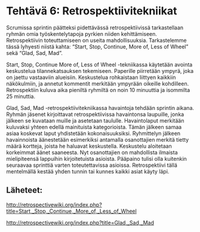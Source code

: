 # Tehtävä 6: Retrospektiivitekniikat

Scrumissa sprintin päätteksi pidettävässä retrospektiivissä tarkastellaan ryhmän omia työskentelytapoja pyrkien niiden kehittämiseen. Retrospektiivin toteuttamiseen on useita mahdollisuuksia. Tarkastelemme tässä lyhyesti niistä kahta: “Start, Stop, Continue, More of, Less of Wheel” sekä “Glad, Sad, Mad”.

Start, Stop, Continue More of, Less of Wheel -tekniikassa käytetään avointa keskustelua tilannekatsauksen tekemiseen. Paperille piirretään ympyrä, joka on jaettu vastaaviin alueisiin. Keskustelua rohkaistaan liittyen kaikkiin näkökulmiin, ja annetut kommentit merkitään ympyrään oikeille kohdilleen. Retrospektiin kuluva aika pieniltä ryhmiltä on noin 10 minuuttia ja isommilta 25 minuttia.

Glad, Sad, Mad -retrospektiivitekniikassa havaintoja tehdään sprintin aikana. Ryhmän jäsenet kirjoittavat retrospektiivissa havaintonsa laupuille, jonka jälkeen se kuvataan muille ja asetetaan taululle. Havaintolaput merkitään kuluvaksi yhteen edellä mainituista kategorioista. Tämän jälkeen samaa asiaa koskevat laput yhdistetään kokonaisuuksiksi. Ryhmittelyn jälkeen havainnoista äänestetään esimerkiksi antamalla osanottajien merkitä tietty määrä kortteja, joista he haluavat keskustella. Keskustelu aloitetaan korkeimmat äänet saaneesta. Nyt osanottajien on mahdollista ilmaista mielipiteensä lappuihin kirjoitetuista asioista. Pääpaino tulisi olla kuitenkin seuraavaa sprinttiä varten toteutettavissa asioissa. Retrospektiivi tällä mentelmällä kestää yhden tunnin tai kunnes kaikki asiat käyty läpi.

## Läheteet:

http://retrospectivewiki.org/index.php?title=Start,_Stop,_Continue,_More_of,_Less_of_Wheel

http://retrospectivewiki.org/index.php?title=Glad,_Sad,_Mad
